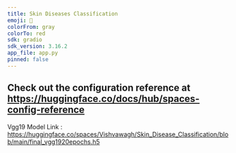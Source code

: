 ```yaml
---
title: Skin Diseases Classification
emoji: 🐠
colorFrom: gray
colorTo: red
sdk: gradio
sdk_version: 3.16.2
app_file: app.py
pinned: false
---
```


Check out the configuration reference at https://huggingface.co/docs/hub/spaces-config-reference
----
Vgg19 Model Link : https://huggingface.co/spaces/Vishvawagh/Skin_Disease_Classification/blob/main/final_vgg1920epochs.h5
